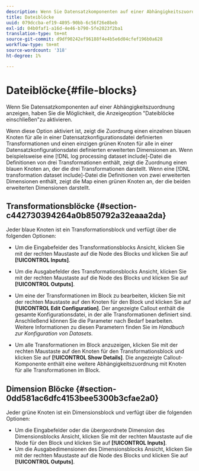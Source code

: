 ```yaml
---
description: Wenn Sie Datensatzkomponenten auf einer Abhängigkeitszuordnung anzeigen, haben Sie die Möglichkeit, die Anzeigeoption "Dateiblöcke einschließen"zu aktivieren.
title: Dateiblöcke
uuid: 079dccba-ef19-4895-90bb-6c56f26e8beb
exl-id: 04b0faf1-a16d-4e46-b790-5fe2023f2ba1
translation-type: tm+mt
source-git-commit: d9df90242ef96188f4e4b5e6d04cfef196b0a628
workflow-type: tm+mt
source-wordcount: '318'
ht-degree: 1%

---
```


# Dateiblöcke{#file-blocks}

Wenn Sie Datensatzkomponenten auf einer Abhängigkeitszuordnung anzeigen, haben Sie die Möglichkeit, die Anzeigeoption &quot;Dateiblöcke einschließen&quot;zu aktivieren.

Wenn diese Option aktiviert ist, zeigt die Zuordnung einen einzelnen blauen Knoten für alle in einer Datensatzkonfigurationsdatei definierten Transformationen und einen einzigen grünen Knoten für alle in einer Datensatzkonfigurationsdatei definierten erweiterten Dimensionen an. Wenn beispielsweise eine [!DNL log processing dataset include]-Datei die Definitionen von drei Transformationen enthält, zeigt die Zuordnung einen blauen Knoten an, der die drei Transformationen darstellt. Wenn eine [!DNL transformation dataset include]-Datei die Definitionen von zwei erweiterten Dimensionen enthält, zeigt die Map einen grünen Knoten an, der die beiden erweiterten Dimensionen darstellt.

## Transformationsblöcke {#section-c442730394264a0b850792a32eaaa2da}

Jeder blaue Knoten ist ein Transformationsblock und verfügt über die folgenden Optionen:

* Um die Eingabefelder des Transformationsblocks Ansicht, klicken Sie mit der rechten Maustaste auf die Node des Blocks und klicken Sie auf **[!UICONTROL Inputs]**.
* Um die Ausgabefelder des Transformationsblocks Ansicht, klicken Sie mit der rechten Maustaste auf die Node des Blocks und klicken Sie auf **[!UICONTROL Outputs]**.
* Um eine der Transformationen im Block zu bearbeiten, klicken Sie mit der rechten Maustaste auf den Knoten für den Block und klicken Sie auf **[!UICONTROL Edit Configuration]**. Der angezeigte Callout enthält die gesamte Konfigurationsdatei, in der alle Transformationen definiert sind. Anschließend können Sie die Parameter nach Bedarf bearbeiten. Weitere Informationen zu diesen Parametern finden Sie im *Handbuch zur Konfiguration von Datasets*.

* Um alle Transformationen im Block anzuzeigen, klicken Sie mit der rechten Maustaste auf den Knoten für den Transformationsblock und klicken Sie auf **[!UICONTROL Show Details]**. Die angezeigte Callout-Komponente enthält eine weitere Abhängigkeitszuordnung mit Knoten für alle Transformationen im Block.

## Dimension Blöcke {#section-0dd581ac6dfc4153bee5300b3cfae2a0}

Jeder grüne Knoten ist ein Dimensionsblock und verfügt über die folgenden Optionen:

* Um die Eingabefelder oder die übergeordnete Dimension des Dimensionsblocks Ansicht, klicken Sie mit der rechten Maustaste auf die Node für den Block und klicken Sie auf **[!UICONTROL Inputs]**.
* Um die Ausgabedimensionen des Dimensionsblocks Ansicht, klicken Sie mit der rechten Maustaste auf die Node des Blocks und klicken Sie auf **[!UICONTROL Outputs]**.
